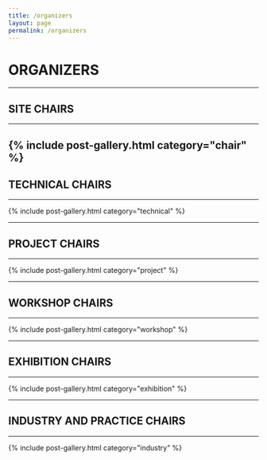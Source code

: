 ```yaml
---
title: /organizers
layout: page
permalink: /organizers
---
```


#  ORGANIZERS

---------------
## SITE CHAIRS
---------------


{% include post-gallery.html category="chair" %}
---------------
## TECHNICAL CHAIRS
---------------

{% include post-gallery.html category="technical" %}

---------------
## PROJECT CHAIRS
---------------

{% include post-gallery.html category="project" %}

---------------
## WORKSHOP CHAIRS
---------------

{% include post-gallery.html category="workshop" %}

---------------
## EXHIBITION CHAIRS
---------------

{% include post-gallery.html category="exhibition" %}

---------------
## INDUSTRY AND PRACTICE CHAIRS
---------------

{% include post-gallery.html category="industry" %}